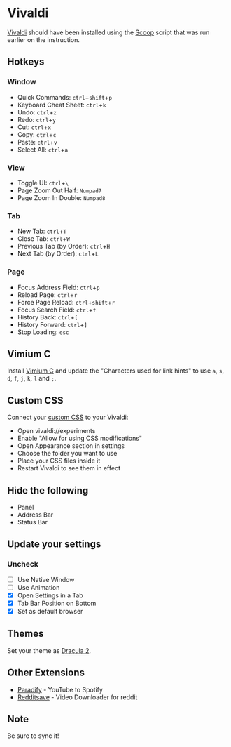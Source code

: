 # Vivaldi
[Vivaldi](https://scoop.sh/#/apps?q=vivaldi&s=0&d=1&o=true) should have been installed using the [Scoop](https://scoop.sh/) script that was run earlier on the instruction.

## Hotkeys
### Window
- Quick Commands: `ctrl`+`shift`+`p`
- Keyboard Cheat Sheet: `ctrl`+`k`
- Undo: `ctrl`+`z`
- Redo: `ctrl`+`y`
- Cut: `ctrl`+`x`
- Copy: `ctrl`+`c`
- Paste: `ctrl`+`v`
- Select All: `ctrl`+`a`
### View
- Toggle UI: `ctrl`+`\`
- Page Zoom Out Half: `Numpad7`
- Page Zoom In Double: `Numpad8`
### Tab
- New Tab: `ctrl`+`T`
- Close Tab: `ctrl`+`W`
- Previous Tab (by Order): `ctrl`+`H`
- Next Tab (by Order): `ctrl`+`L`
### Page
- Focus Address Field: `ctrl`+`p`
- Reload Page: `ctrl`+`r`
- Force Page Reload: `ctrl`+`shift`+`r`
- Focus Search Field: `ctrl`+`f`
- History Back: `ctrl`+`[`
- History Forward: `ctrl`+`]`
- Stop Loading: `esc`

## Vimium C
Install [Vimium C](https://chrome.google.com/webstore/detail/vimium-c-all-by-keyboard/hfjbmagddngcpeloejdejnfgbamkjaeg) and update the "Characters used for link hints" to use `a`, `s`, `d`, `f`, `j`, `k`, `l` and `;`.

## Custom CSS
Connect your [custom CSS](../../vivaldi/custom.css) to your Vivaldi:
- Open vivaldi://experiments
- Enable "Allow for using CSS modifications"
- Open Appearance section in settings
- Choose the folder you want to use
- Place your CSS files inside it
- Restart Vivaldi to see them in effect

## Hide the following
- Panel
- Address Bar
- Status Bar

## Update your settings
### Uncheck
- [ ] Use Native Window
- [ ] Use Animation
- [x] Open Settings in a Tab
- [x] Tab Bar Position on Bottom
- [x] Set as default browser

## Themes
Set your theme as [Dracula 2](https://themes.vivaldi.net/themes/V6kJN6LJWXP).

## Other Extensions
- [Paradify](https://chrome.google.com/webstore/detail/paradify-youtube-to-spoti/bocdilfmhiggklhdifohjfghbdncgele) - YouTube to Spotify
- [Redditsave](https://chrome.google.com/webstore/detail/hhienkkjhkcdeaolmcniloflgpjhdefi) - Video Downloader for reddit

## Note
Be sure to sync it!
